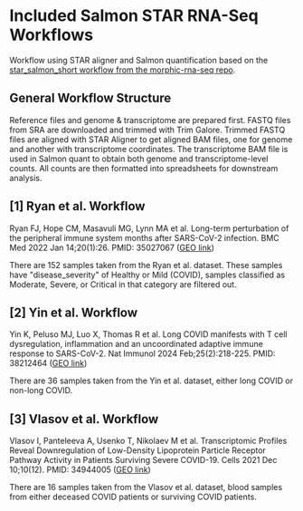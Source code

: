 # Included Salmon STAR RNA-Seq Workflows

Workflow using STAR aligner and Salmon quantification based on the [star_salmon_short workflow from the morphic-rna-seq repo](https://github.com/BioDepot/morphic-rna-seq).

## General Workflow Structure

Reference files and genome & transcriptome are prepared first. FASTQ files from SRA are downloaded and trimmed with Trim Galore. Trimmed FASTQ files are aligned with STAR Aligner to get aligned BAM files, one for genome and another with transcriptome coordinates. The transcriptome BAM file is used in Salmon quant to obtain both genome and transcriptome-level counts. All counts are then formatted into spreadsheets for downstream analysis.

## [1] Ryan et al. Workflow

Ryan FJ, Hope CM, Masavuli MG, Lynn MA et al. Long-term perturbation of the peripheral immune system months after SARS-CoV-2 infection. BMC Med 2022 Jan 14;20(1):26. PMID: 35027067 ([GEO link](https://www.ncbi.nlm.nih.gov/geo/query/acc.cgi?acc=GSE169687))

There are 152 samples taken from the Ryan et al. dataset. These samples have "disease_severity" of Healthy or Mild (COVID), samples classified as Moderate, Severe, or Critical in that category are filtered out.

## [2] Yin et al. Workflow

Yin K, Peluso MJ, Luo X, Thomas R et al. Long COVID manifests with T cell dysregulation, inflammation and an uncoordinated adaptive immune response to SARS-CoV-2. Nat Immunol 2024 Feb;25(2):218-225. PMID: 38212464 ([GEO link](https://www.ncbi.nlm.nih.gov/geo/query/acc.cgi?acc=GSE224615))

There are 36 samples taken from the Yin et al. dataset, either long COVID or non-long COVID.

## [3] Vlasov et al. Workflow

Vlasov I, Panteleeva A, Usenko T, Nikolaev M et al. Transcriptomic Profiles Reveal Downregulation of Low-Density Lipoprotein Particle Receptor Pathway Activity in Patients Surviving Severe COVID-19. Cells 2021 Dec 10;10(12). PMID: 34944005 ([GEO link](https://www.ncbi.nlm.nih.gov/geo/query/acc.cgi?acc=GSE185863))

There are 16 samples taken from the Vlasov et al. dataset, blood samples from either deceased COVID patients or surviving COVID patients.
